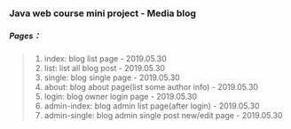 ### Java web course mini project - Media blog
##### Pages：
  >1) index: blog list page - 2019.05.30
  >2) list: list all blog post - 2019.05.30
  >3) single: blog single page - 2019.05.30
  >4) about: blog about page(list some author info) - 2019.05.30
  >5) login: blog owner login page - 2019.05.30
  >6) admin-index: blog admin list page(after login) - 2019.05.30
  >7) admin-single: blog admin single post new/edit page - 2019.05.30